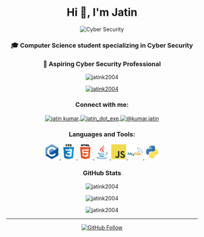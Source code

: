 <h1 align="center">Hi 👋, I'm Jatin</h1>

<p align="center">
  <img src="https://github.com/jatink2004/jatink2004/blob/21d0bf1ae70d86eb0b31f222c663fb42cc2a3b4b/Images/eb50875a68b04b0480fa929af2c7547c.gif" alt="Cyber Security" />
</p>

<h3 align="center">🎓 Computer Science student specializing in Cyber Security</h3>
<h3 align="center">💼 Aspiring Cyber Security Professional</h3>

<p align="center">
  <img src="https://komarev.com/ghpvc/?username=jatink2004&label=Profile%20views&color=0e75b6&style=flat" alt="jatink2004" />
</p>

<p align="center">
  <a href="https://github.com/ryo-ma/github-profile-trophy">
    <img src="https://github-profile-trophy.vercel.app/?username=jatink2004&theme=algolia&no-bg=true&no-frame=true&margin-w=15&margin-h=15" alt="jatink2004" />
  </a>
</p>

<h3 align="center">Connect with me:</h3>
<p align="center">
  <a href="https://linkedin.com/in/jatin-kumar" target="_blank">
    <img align="center" src="https://raw.githubusercontent.com/rahuldkjain/github-profile-readme-generator/master/src/images/icons/Social/linked-in-alt.svg" alt="jatin kumar" height="30" width="40" />
  </a>
  <a href="https://instagram.com/jatin_dot_exe" target="_blank">
    <img align="center" src="https://raw.githubusercontent.com/rahuldkjain/github-profile-readme-generator/master/src/images/icons/Social/instagram.svg" alt="jatin_dot_exe" height="30" width="40" />
  </a>
 <a href="https://medium.com/@Kumar.jatin" target="blank">
   <img align="center" src="https://raw.githubusercontent.com/rahuldkjain/github-profile-readme-generator/master/src/images/icons/Social/medium.svg" alt="@kumar.jatin" height="30" width="40" />
 </a>
</p>

<h3 align="center">Languages and Tools:</h3>
<p align="center">
  <a href="https://www.cprogramming.com/" target="_blank" rel="noreferrer">
    <img src="https://raw.githubusercontent.com/devicons/devicon/master/icons/c/c-original.svg" alt="c" width="40" height="40"/>
  </a>
  <a href="https://www.w3schools.com/css/" target="_blank" rel="noreferrer">
    <img src="https://raw.githubusercontent.com/devicons/devicon/master/icons/css3/css3-original-wordmark.svg" alt="css3" width="40" height="40"/>
  </a>
  <a href="https://www.w3.org/html/" target="_blank" rel="noreferrer">
    <img src="https://raw.githubusercontent.com/devicons/devicon/master/icons/html5/html5-original-wordmark.svg" alt="html5" width="40" height="40"/>
  </a>
  <a href="https://www.java.com" target="_blank" rel="noreferrer">
    <img src="https://raw.githubusercontent.com/devicons/devicon/master/icons/java/java-original.svg" alt="java" width="40" height="40"/>
  </a>
  <a href="https://developer.mozilla.org/en-US/docs/Web/JavaScript" target="_blank" rel="noreferrer">
    <img src="https://raw.githubusercontent.com/devicons/devicon/master/icons/javascript/javascript-original.svg" alt="javascript" width="40" height="40"/>
  </a>
  <a href="https://www.mysql.com/" target="_blank" rel="noreferrer">
    <img src="https://raw.githubusercontent.com/devicons/devicon/master/icons/mysql/mysql-original-wordmark.svg" alt="mysql" width="40" height="40"/>
  </a>
  <a href="https://www.python.org" target="_blank" rel="noreferrer">
    <img src="https://raw.githubusercontent.com/devicons/devicon/master/icons/python/python-original.svg" alt="python" width="40" height="40"/>
  </a>
</p>

<h3 align="center">GitHub Stats</h3>
<p align="center">
  <img src="https://github-readme-stats.vercel.app/api?username=jatink2004&show_icons=true&theme=radical" alt="jatink2004" />
</p>
<p align="center">
  <img src="https://github-readme-streak-stats.herokuapp.com/?user=jatink2004&theme=radical" alt="jatink2004" />
</p>
<p align="center">
  <img src="https://github-readme-stats.vercel.app/api/top-langs/?username=jatink2004&layout=compact&theme=radical" alt="jatink2004" />
</p>

---

<p align="center">
  <a href="https://github.com/jatink2004">
    <img src="https://img.shields.io/github/followers/jatink2004?label=Follow&style=social" alt="GitHub Follow" />
  </a>
</p>
